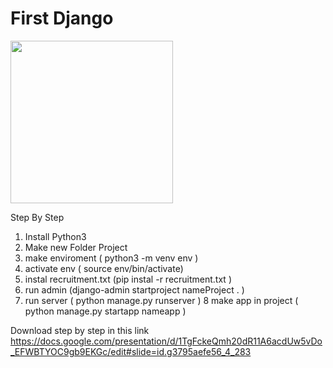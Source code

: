 # First Django

<img src="https://drive.google.com/file/d/1Nedfq-AQtdMyyNvFpMy_LgXgQ47Dglhs/view" data-canonical-src= https://drive.google.com/file/d/1wC98pxkrPdoKWdaeMqZ5hiIDbX2GppI5/view width="260" />

Step By Step 
1. Install Python3 
2. Make new Folder Project
3. make enviroment ( python3 -m venv env )
4. activate env ( source env/bin/activate)
5. instal recruitment.txt (pip instal -r recruitment.txt )
6. run admin (django-admin startproject nameProject . )
7. run server ( python manage.py runserver )
8 make app in project ( python manage.py startapp nameapp )

Download step by step in this link https://docs.google.com/presentation/d/1TgFckeQmh20dR11A6acdUw5vDo_EFWBTYOC9gb9EKGc/edit#slide=id.g3795aefe56_4_283